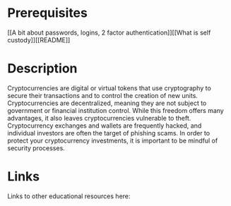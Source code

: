 # Prerequisites
[[A bit about passwords, logins, 2 factor authentication]][[What is self custody]][[README]]

# Description
  
Cryptocurrencies are digital or virtual tokens that use cryptography to secure their transactions and to control the creation of new units. Cryptocurrencies are decentralized, meaning they are not subject to government or financial institution control. While this freedom offers many advantages, it also leaves cryptocurrencies vulnerable to theft. Cryptocurrency exchanges and wallets are frequently hacked, and individual investors are often the target of phishing scams. In order to protect your cryptocurrency investments, it is important to be mindful of security processes. 

# Links
Links to other educational resources here:
